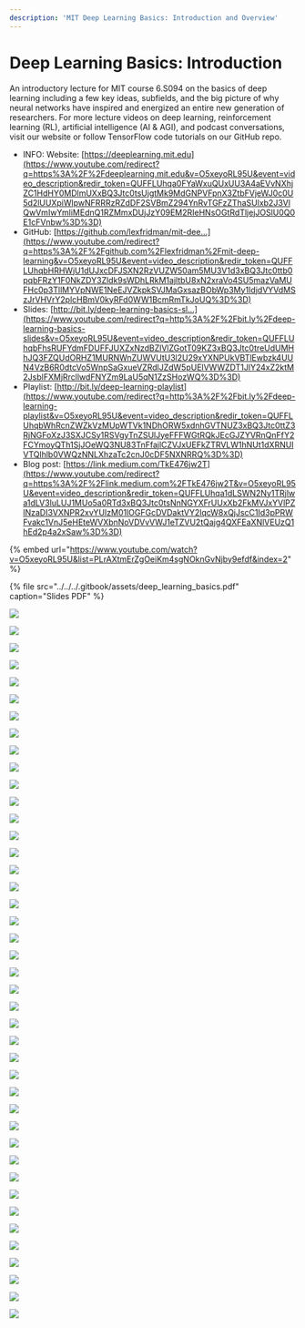 ```yaml
---
description: 'MIT Deep Learning Basics: Introduction and Overview'
---
```


# Deep Learning Basics: Introduction

An introductory lecture for MIT course 6.S094 on the basics of deep learning including a few key ideas, subfields, and the big picture of why neural networks have inspired and energized an entire new generation of researchers. For more lecture videos on deep learning, reinforcement learning \(RL\), artificial intelligence \(AI & AGI\), and podcast conversations, visit our website or follow TensorFlow code tutorials on our GitHub repo.

* INFO: Website: [https://deeplearning.mit.edu](https://www.youtube.com/redirect?q=https%3A%2F%2Fdeeplearning.mit.edu&v=O5xeyoRL95U&event=video_description&redir_token=QUFFLUhqa0FYaWxuQUxUU3A4aEVvNXhjZC1HdHY0MDlmUXxBQ3Jtc0tsUjgtMk9MdGNPVFpnX3ZtbFVjeWJ0c0U5d2lUUXpiWlpwNFRRRzRZdDF2SVBmZ294YnRvTGFzZThaSUlxb2J3VlQwVmIwYmliMEdnQ1RZMmxDUjJzY09EM2RIeHNsOGtRdTljejJOSlU0Q0E1cFVnbw%3D%3D) 
* GitHub: [https://github.com/lexfridman/mit-dee...](https://www.youtube.com/redirect?q=https%3A%2F%2Fgithub.com%2Flexfridman%2Fmit-deep-learning&v=O5xeyoRL95U&event=video_description&redir_token=QUFFLUhqbHRHWjU1dUJxcDFJSXN2RzVUZW50am5MU3V1d3xBQ3Jtc0ttb0pqbFRzY1F0NkZDY3Zldk9sWDhLRkM1ajltbU8xN2xraVo4SU5mazVaMUFHc0p3TllMYVpNWE1NeEJVZkpkSVJMaGxsazBObWp3My1IdjdVYVdMSzJrVHVrY2plcHBmV0kyRFd0WW1BcmRmTkJoUQ%3D%3D) 
* Slides: [http://bit.ly/deep-learning-basics-sl...](https://www.youtube.com/redirect?q=http%3A%2F%2Fbit.ly%2Fdeep-learning-basics-slides&v=O5xeyoRL95U&event=video_description&redir_token=QUFFLUhqbFhsRUFYdmFDUFFJUXZxNzdBZlVlZGotT09KZ3xBQ3Jtc0treUdUMHhJQ3FZQUdORHZ1MURNWnZUWVUtU3l2U29xYXNPUkVBTlEwbzk4UUN4VzB6R0dtcVo5WnpSaGxueVZRdlJZdW5pUElVWWZDT1JlY24xZ2ktM2JsblFXMjRrcllwdFNYZm9LaU5qN1ZzSHozWQ%3D%3D) 
* Playlist: [http://bit.ly/deep-learning-playlist](https://www.youtube.com/redirect?q=http%3A%2F%2Fbit.ly%2Fdeep-learning-playlist&v=O5xeyoRL95U&event=video_description&redir_token=QUFFLUhqbWhRcnZWZkVzMUpWTVk1NDhORW5xdnhGVTNUZ3xBQ3Jtc0ttZ3RjNGFoXzJ3SXJCSy1RSVgyTnZSUlJyeFFFWGtRQkJEcGJZYVRnQnFfY2FCYmoyQTh1SjJOeWQ3NU83TnFfajlCZVJxUEFkZTRVLW1hNUt1dXRNUlVTQlhlb0VWQzNNLXhzaTc2cnJ0cDF5NXNRRQ%3D%3D) 
* Blog post: [https://link.medium.com/TkE476jw2T](https://www.youtube.com/redirect?q=https%3A%2F%2Flink.medium.com%2FTkE476jw2T&v=O5xeyoRL95U&event=video_description&redir_token=QUFFLUhqa1dLSWN2Ny1TRjlwa1dLV3luLUJ1MUo5a0RTd3xBQ3Jtc0tsNnNGYXFrUUxXb2FkMVJxYVlPZlNzaDI3VXNPR2xvYUIzM01lOGFGcDVDaktVY2lqcW8xQjJscC1Id3pPRWFvakc1VnJ5eHEteWVXbnNoVDVvVWJ1eTZVU2tQajg4QXFEaXNlVEUzQ1hEd2p4a2xSaw%3D%3D)

{% embed url="https://www.youtube.com/watch?v=O5xeyoRL95U&list=PLrAXtmErZgOeiKm4sgNOknGvNjby9efdf&index=2" %}

{% file src="../../../.gitbook/assets/deep\_learning\_basics.pdf" caption="Slides PDF" %}

![](../../../.gitbook/assets/image%20%2848%29.png)

![](../../../.gitbook/assets/image%20%2865%29.png)

![](../../../.gitbook/assets/image%20%2854%29.png)

![](../../../.gitbook/assets/image%20%2832%29.png)

![](../../../.gitbook/assets/image%20%2830%29.png)

![](../../../.gitbook/assets/image%20%2814%29.png)

![](../../../.gitbook/assets/image%20%2836%29.png)

![](../../../.gitbook/assets/image%20%2869%29.png)

![](../../../.gitbook/assets/image%20%2858%29.png)

![](../../../.gitbook/assets/image%20%2843%29.png)

![](../../../.gitbook/assets/image%20%2868%29.png)

![](../../../.gitbook/assets/image%20%2813%29.png)

![](../../../.gitbook/assets/image%20%2862%29.png)

![](../../../.gitbook/assets/image%20%2826%29.png)

![](../../../.gitbook/assets/image%20%2841%29.png)

![](../../../.gitbook/assets/image%20%2875%29.png)

![](../../../.gitbook/assets/image%20%2884%29.png)

![](../../../.gitbook/assets/image%20%2879%29.png)

![](../../../.gitbook/assets/image%20%2847%29.png)

![](../../../.gitbook/assets/image%20%2817%29.png)

![](../../../.gitbook/assets/image%20%2866%29.png)

![](../../../.gitbook/assets/image%20%2873%29.png)

![](../../../.gitbook/assets/image%20%2851%29.png)

![](../../../.gitbook/assets/image%20%2877%29.png)

![](../../../.gitbook/assets/image%20%2871%29.png)

![](../../../.gitbook/assets/image%20%2835%29.png)

![](../../../.gitbook/assets/image%20%2818%29.png)

![](../../../.gitbook/assets/image%20%2833%29.png)

![](../../../.gitbook/assets/image%20%2849%29.png)

![](../../../.gitbook/assets/image%20%2872%29.png)

![](../../../.gitbook/assets/image%20%2885%29.png)

![](../../../.gitbook/assets/image%20%2839%29.png)

![](../../../.gitbook/assets/image%20%2842%29.png)

![](../../../.gitbook/assets/image%20%2825%29.png)

![](../../../.gitbook/assets/image%20%2827%29.png)

![](../../../.gitbook/assets/image%20%2880%29.png)

![](../../../.gitbook/assets/image%20%2820%29.png)

![](../../../.gitbook/assets/image%20%2834%29.png)

![](../../../.gitbook/assets/image%20%2859%29.png)

![](../../../.gitbook/assets/image%20%2822%29.png)

![](../../../.gitbook/assets/image%20%2837%29.png)

![](../../../.gitbook/assets/image%20%2881%29.png)

